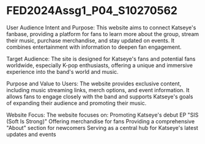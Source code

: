 # FED2024Assg1_P04_S10270562
User Audience Intent and Purpose:
This website aims to connect Katseye's fanbase, providing a platform for fans to learn more about the group, stream their music, purchase merchandise, and stay updated on events. It combines entertainment with information to deepen fan engagement.

Target Audience:
The site is designed for Katseye's fans and potential fans worldwide, especially K-pop enthusiasts, offering a unique and immersive experience into the band's world and music.

Purpose and Value to Users:
The website provides exclusive content, including music streaming links, merch options, and event information. It allows fans to engage closely with the band and supports Katseye's goals of expanding their audience and promoting their music.

Website Focus:
The website focuses on:
Promoting Katseye's debut EP "SIS (Soft Is Strong)"
Offering merchandise for fans
Providing a comprehensive "About" section for newcomers
Serving as a central hub for Katseye's latest updates and events
